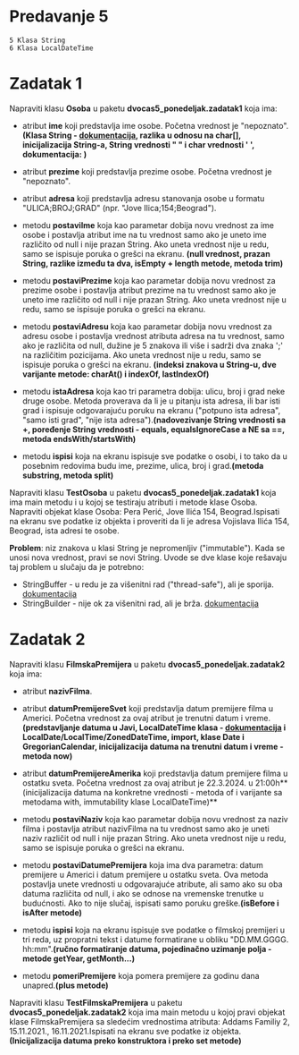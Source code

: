# Predavanje 5

	5 Klasa String
	6 Klasa LocalDateTime

# Zadatak 1

Napraviti klasu **Osoba** u paketu **dvocas5_ponedeljak.zadatak1** koja ima:


- atribut **ime** koji predstavlja ime osobe. Početna vrednost je "nepoznato".**(Klasa String - [dokumentacija](https://docs.oracle.com/javase/8/docs/api/java/lang/String.html), razlika u odnosu na char[], inicijalizacija String-a, String vrednosti " " i char vrednosti ' ', dokumentacija: )**
- atribut **prezime** koji predstavlja prezime osobe. Početna vrednost je "nepoznato".
- atribut **adresa** koji predstavlja adresu stanovanja osobe u formatu "ULICA;BROJ;GRAD" (npr. "Jove Ilica;154;Beograd").


- metodu **postaviIme** koja kao parametar dobija novu vrednost za ime osobe i postavlja atribut ime na tu vrednost samo ako je uneto ime različito od null i nije prazan String. Ako uneta vrednost nije u redu, samo se ispisuje poruka o grešci na ekranu. **(null vrednost, prazan String, razlike između ta dva, isEmpty + length metode, metoda trim)**

- metodu **postaviPrezime** koja kao parametar dobija novu vrednost za prezime osobe i postavlja atribut prezime na tu vrednost samo ako je uneto ime različito od null i nije prazan String. Ako uneta vrednost nije u redu, samo se ispisuje poruka o grešci na ekranu. 

- metodu **postaviAdresu** koja kao parametar dobija novu vrednost za adresu osobe i postavlja vrednost atributa adresa na tu vrednost, samo ako je različita od null, dužine je 5 znakova ili više i sadrži dva znaka ';' na različitim pozicijama. Ako uneta vrednost nije u redu, samo se ispisuje poruka o grešci na ekranu. **(indeksi znakova u String-u, dve varijante metode: charAt() i indexOf, lastIndexOf)**

- metodu **istaAdresa** koja kao tri parametra dobija: ulicu, broj i grad neke druge osobe. Metoda proverava da li je u pitanju ista adresa, ili bar isti grad i ispisuje odgovarajuću poruku na ekranu ("potpuno ista adresa", "samo isti grad", "nije ista adresa").**(nadovezivanje String vrednosti sa +, poređenje String vrednosti - equals, equalsIgnoreCase a NE sa ==, metoda endsWith/startsWith)**  

- metodu **ispisi** koja na ekranu ispisuje sve podatke o osobi, i to tako da u posebnim redovima budu ime, prezime, ulica, broj i grad.**(metoda substring, metoda split)**


Napraviti klasu **TestOsoba** u paketu **dvocas5_ponedeljak.zadatak1** koja ima main metodu i u kojoj se testiraju atributi i metode klase Osoba. Napraviti objekat klase Osoba: Pera Perić, Jove Ilića 154, Beograd.Ispisati na ekranu sve podatke iz objekta i proveriti da li je adresa Vojislava Ilića 154, Beograd, ista adresi te osobe.

**Problem**: niz znakova u klasi String je nepromenljiv ("immutable"). Kada se unosi nova vrednost, pravi se novi String. Uvode se dve klase koje rešavaju taj problem u slučaju da je potrebno:
- StringBuffer - u redu je za višenitni rad ("thread-safe"), ali je sporija. [dokumentacija](https://docs.oracle.com/javase/8/docs/api/java/lang/StringBuffer.html)
- StringBuilder - nije ok za višenitni rad, ali je brža. [dokumentacija](https://docs.oracle.com/javase/8/docs/api/java/lang/StringBuilder.html)


# Zadatak 2


Napraviti klasu **FilmskaPremijera** u paketu **dvocas5_ponedeljak.zadatak2** koja ima:


- atribut **nazivFilma**.
- atribut **datumPremijereSvet** koji predstavlja datum premijere filma u Americi. Početna vrednost za ovaj atribut je trenutni datum i vreme. **(predstavljanje datuma u Javi, LocalDateTime klasa - [dokumentacija](https://docs.oracle.com/javase/8/docs/api/java/time/LocalDateTime.html) i LocalDate/LocalTime/ZonedDateTime, import, klase Date i GregorianCalendar, inicijalizacija datuma na trenutni datum i vreme - metoda now)**
- atribut **datumPremijereAmerika** koji predstavlja datum premijere filma u ostatku sveta. Početna vrednost za ovaj atribut je 22.3.2024. u 21:00h**(inicijalizacija datuma na konkretne vrednosti - metoda of i varijante sa metodama with, immutability klase LocalDateTime)**

- metodu **postaviNaziv** koja kao parametar dobija novu vrednost za naziv filma i postavlja atribut nazivFilma na tu vrednost samo ako je uneti naziv različit od null i nije prazan String. Ako uneta vrednost nije u redu, samo se ispisuje poruka o grešci na ekranu.
- metodu **postaviDatumePremijera** koja ima dva parametra: datum premijere u Americi i datum premijere u ostatku sveta. Ova metoda postavlja unete vrednosti u odgovarajuće atribute, ali samo ako su oba datuma različita od null, i ako se odnose na vremenske trenutke u budućnosti. Ako to nije slučaj, ispisati samo poruku greške.**(isBefore i isAfter metode)**
- metodu **ispisi** koja na ekranu ispisuje sve podatke o filmskoj premijeri u tri reda, uz propratni tekst i datume formatirane u obliku "DD.MM.GGGG.  hh:mm".**(ručno formatiranje datuma, pojedinačno uzimanje polja - metode getYear, getMonth...)**
- metodu **pomeriPremijere** koja pomera premijere za godinu dana unapred.**(plus metode)**


Napraviti klasu **TestFilmskaPremijera** u paketu **dvocas5_ponedeljak.zadatak2** koja ima main metodu u kojoj pravi objekat klase FilmskaPremijera sa sledećim vrednostima atributa: Addams Familiy 2, 15.11.2021., 16.11.2021.Ispisati na ekranu sve podatke iz objekta.**(Inicijalizacija datuma preko konstruktora i preko set metode)**
 